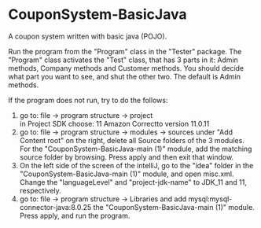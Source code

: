# CouponSystem-BasicJava
A coupon system written with basic java (POJO).

Run the program from the "Program" class in the "Tester" package.
The "Program" class activates the "Test" class, that has 3 parts in it: Admin methods,
Company methods and Customer methods. You should decide what part you want to see,
and shut the other two. The default is Admin methods.

If the program does not run, try to do the follows:

1. go to: file -> program structure -> project  
   in Project SDK choose: 11 Amazon Correctto version 11.0.11
2. go to: file -> program structure -> modules -> sources
   under "Add Content root" on the right, delete all Source folders
   of the 3 modules.
   For the "CouponSystem-BasicJava-main (1)" module, add the matching source
   folder by browsing. Press apply and then exit that window.
3. On the left side of the screen of the intelliJ, go to the "idea" folder in the 
   "CouponSystem-BasicJava-main (1)" module, and open misc.xml.
   Change the "languageLevel" and "project-jdk-name" to JDK_11 and 11, respectively.
4. go to: file -> program structure -> Libraries and add
   mysql:mysql-connector-java:8.0.25 the "CouponSystem-BasicJava-main (1)" module.
   Press apply, and run the program.
